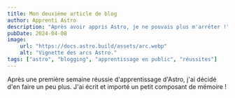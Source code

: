 ```yaml
---
title: Mon deuxième article de blog
author: Apprenti Astro
description: "Après avoir appris Astro, je ne pouvais plus m'arrêter !"
pubDate: 2024-04-08
image:
    url: "https://docs.astro.build/assets/arc.webp"
    alt: "Vignette des arcs Astro."
tags: ["astro", "blogging", "apprentissage en public", "réussites"]
---
```

Après une première semaine réussie d'apprentissage d'Astro, j'ai décidé d'en faire un peu plus. J'ai écrit et importé un petit composant de mémoire !